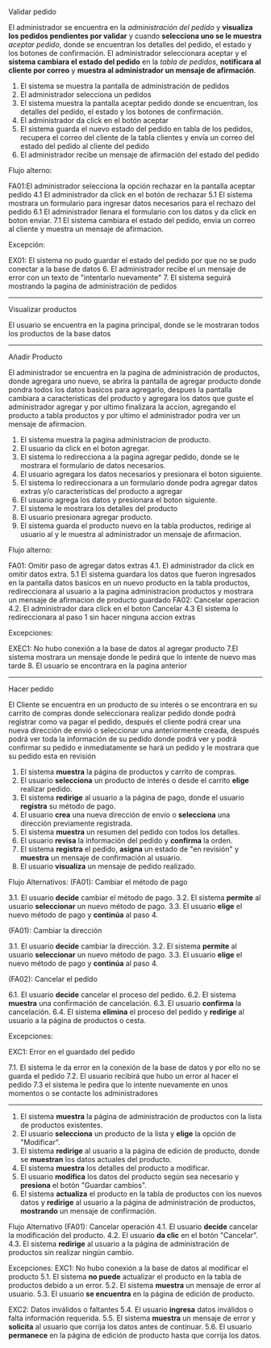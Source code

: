 Validar pedido

El administrador se encuentra en la *administración del pedido* y **visualiza los pedidos pendientes por validar** y cuando **selecciona uno se le muestra** *aceptar pedido*, donde se encuentran los detalles del pedido, el estado y los botones de confirmación. El administrador seleccionara aceptar y el **sistema cambiara el estado del pedido** en la *tabla de pedidos*, **notificara al cliente por correo** y **muestra al administrador un mensaje de afirmación**.

1. El sistema se muestra la pantalla de administración de pedidos
2. El administrador selecciona un pedidos
3. El sistema muestra la pantalla aceptar pedido donde se encuentran, los detalles del pedido, el estado y los botones de confirmación.
4. El administrador da click en el botón aceptar
5. El sistema guarda el nuevo estado del pedido en tabla de los pedidos, recupera el correo del cliente de la tabla clientes y envía un correo del estado del pedido al cliente del pedido
6. El administrador recibe un mensaje de afirmación del estado del pedido

Flujo alterno:

FA01:El administrador selecciona la opción rechazar en la pantalla aceptar pedido
	4.1 El administrador da click en el botón de rechazar
	5.1 El sistema mostrara un formulario para ingresar datos necesarios para el rechazo del pedido
	6.1 El administrador llenara el formulario con los datos y da click en boton enviar.
	7.1 El sistema cambiara el estado del pedido, envia un correo al cliente y muestra un mensaje de afirmacion.

Excepción:

EX01: El sistema no pudo guardar el estado del pedido por que no se pudo conectar a la base de datos
	6. El administrador recibe el un mensaje de error con un texto de "intentarlo nuevamente"
	7. El sistema seguirá mostrando la pagina de administración de pedidos

---
Visualizar productos

El usuario se encuentra en la pagina principal, donde se le mostraran todos los productos de la base datos


----
Añadir Producto

El administrador se encuentra en la pagina de administración de productos, donde agregara uno nuevo, se abrira la pantalla de agregar producto donde pondra todos los datos basicos para agregarlo, despues la pantalla cambiara a caracteristicas del producto y agregara los datos que guste el administrador agregar y por ultimo finalizara la accion, agregando el producto a tabla productos y por ultimo el administrador podra ver un mensaje de afirmacion.


1. El sistema muestra la pagina administracion de producto.
2. El usuario da click en el boton agregar.
3. El sistema lo redirecciona  a la pagina agregar pedido, donde se le mostrara el formulario de datos necesarios.
4. El usuario agregara los datos necesarios y presionara el boton siguiente.
5. El sistema lo redireccionara a un formulario donde podra agregar datos extras y/o caracteristicas del producto a agregar
6. El usuario agrega los datos y presionara el boton siguiente.
7. El sistema le mostrara los detalles del producto 
8. El usuario presionara agregar producto.
9. El sistema guarda el producto nuevo en la tabla productos, redirige al usuario al  y le muestra al administrador un mensaje de afirmacion.

Flujo alterno:

FA01: Omitir paso de agregar datos extras
	 4.1. El administrador da click en omitir datos extra.
	 5.1 El sistema guardara los datos que fueron ingresados en la pantalla datos basicos en un nuevo producto en la tabla productos, redireccionara al usuario a la pagina administracion productos y mostrara un mensaje de afirmacion de producto guardado
FA02: Cancelar operacion
	4.2. El administrador dara click en el boton Cancelar
	4.3 El sistema lo redireccionara al paso 1 sin hacer ninguna accion extras

Excepciones:

EXEC1: No hubo conexión a la base de datos al agregar producto
	7.El sistema mostrara un mensaje donde le pedirá que lo intente de nuevo mas tarde
	8. El usuario se encontrara en la pagina anterior

----
Hacer pedido

El Cliente se encuentra en un producto de su interés o se encontrara en su carrito de compras donde seleccionara realizar pedido donde podrá registrar como va pagar el pedido, después el cliente podrá crear una nueva dirección de envió o seleccionar una anteriormente creada, después podrá ver toda la información de su pedido donde podrá ver y podrá confirmar su pedido e inmediatamente se hará un pedido y le mostrara que su pedido esta en revisión

1. El sistema **muestra** la página de productos y carrito de compras.
2. El usuario **selecciona** un producto de interés o desde el carrito **elige** realizar pedido.
3. El sistema **redirige** al usuario a la página de pago, donde el usuario **registra** su método de pago.
4. El usuario **crea** una nueva dirección de envío o **selecciona** una dirección previamente registrada.
5. El sistema **muestra** un resumen del pedido con todos los detalles.
6. El usuario **revisa** la información del pedido y **confirma** la orden.
7. El sistema **registra** el pedido, **asigna** un estado de "en revisión" y **muestra** un mensaje de confirmación al usuario.
8. El usuario **visualiza** un mensaje de pedido realizado.

Flujo Alternativos:
(FA01): Cambiar el método de pago

3.1. El usuario **decide** cambiar el método de pago.
3.2. El sistema **permite** al usuario **seleccionar** un nuevo método de pago.
3.3. El usuario **elige** el nuevo método de pago y **continúa** al paso 4.

(FA01): Cambiar la dirección

3.1. El usuario **decide** cambiar la dirección.
3.2. El sistema **permite** al usuario **seleccionar** un nuevo método de pago.
3.3. El usuario **elige** el nuevo método de pago y **continúa** al paso 4.

(FA02): Cancelar el pedido

6.1. El usuario **decide** cancelar el proceso del pedido.
6.2. El sistema **muestra** una confirmación de cancelación.
6.3. El usuario **confirma** la cancelación.
6.4. El sistema **elimina** el proceso del pedido y **redirige** al usuario a la página de productos o cesta.

Excepciones:

EXC1: Error en el guardado del pedido

7.1. El sistema le da error en la conexión de la base de datos y por ello no se guarda el pedido
7.2. El usuario recibirá que hubo un error al hacer el pedido
7.3 el sistema le pedira que lo intente nuevamente en unos momentos o se contacte los administradores

____

1. El sistema **muestra** la página de administración de productos con la lista de productos existentes.
2. El usuario **selecciona** un producto de la lista y **elige** la opción de "Modificar".
3. El sistema **redirige** al usuario a la página de edición de producto, donde se **muestran** los datos actuales del producto.
4. El sistema **muestra** los detalles del producto a modificar.
5. El usuario **modifica** los datos del producto según sea necesario y **presiona** el botón "Guardar cambios".
6. El sistema **actualiza** el producto en la tabla de productos con los nuevos datos y **redirige** al usuario a la página de administración de productos, **mostrando** un mensaje de confirmación.

Flujo Alternativo (FA01): Cancelar operación 4.1. El usuario **decide** cancelar la modificación del producto. 4.2. El usuario **da clic** en el botón "Cancelar". 4.3. El sistema **redirige** al usuario a la página de administración de productos sin realizar ningún cambio.

Excepciones: EXC1: No hubo conexión a la base de datos al modificar el producto 5.1. El sistema **no puede** actualizar el producto en la tabla de productos debido a un error. 5.2. El sistema **muestra** un mensaje de error al usuario. 5.3. El usuario **se encuentra** en la página de edición de producto.

EXC2: Datos inválidos o faltantes 5.4. El usuario **ingresa** datos inválidos o falta información requerida. 5.5. El sistema **muestra** un mensaje de error y **solicita** al usuario que corrija los datos antes de continuar. 5.6. El usuario **permanece** en la página de edición de producto hasta que corrija los datos.
